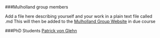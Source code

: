 ###Mulholland group members

Add a file here describing yourself and your work in a plain text file called <name>.md
This will then be added to the [Mulholland Group Website]("https://sites.google.com/site/mulhollandresearchgroup/") in due course

###PhD Students
[Patrick von Glehn]("https://sites.google.com/site/mulhollandresearchgroup/group-members/patrick")

